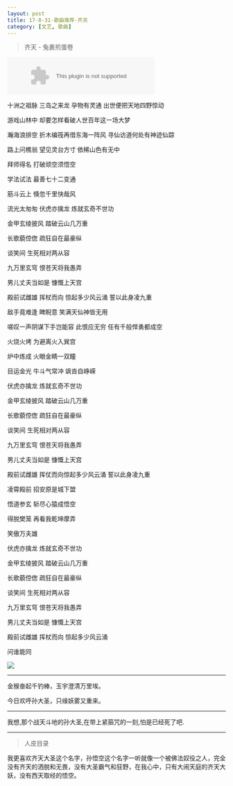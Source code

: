 ```yaml
---
layout: post
title: 17-8-31-歌曲推荐-齐天
category: [文艺, 歌曲]
---
```


> 齐天 - 兔裹煎蛋卷

<embed src="//music.163.com/style/swf/widget.swf?sid=32408691&type=2&auto=0&width=320&height=66" width="340" height="86"  allowNetworking="all">

十洲之祖脉 三岛之来龙 孕物有灵通 出世便把天地四野惊动

游戏山林中 却要怎样看破人世百年这一场大梦

瀚海浪排空 折木编筏再借东海一阵风 寻仙访道何处有神迹仙踪

路上问樵翁 望见灵台方寸 依稀山色有无中

拜师得名 打破顽空须悟空

学法试法 最善七十二变通

筋斗云上 倏忽千里快哉风

流光太匆匆 伏虎亦擒龙 炼就玄奇不世功

金甲玄绫披风 踏破云山几万重

长歌藐倥偬 疏狂自在最豪纵

谈笑间 生死相对两从容

九万里玄穹 恨苍天将我愚弄

男儿丈夫当如是 慷慨上天宫

殿前试雌雄 挥杖而向 惊起多少风云涌 誓以此身凌九重

敌手竟难逢 睥睨意 笑满天仙神皆无用

嗟叹一声阴谋下手岂能容 此恨应无穷 任有千般悍勇都成空

火烧火烤 为避离火入巽宫

炉中炼成 火眼金睛一双瞳

目运金光 牛斗气常冲 飒沓自峥嵘 

伏虎亦擒龙 炼就玄奇不世功

金甲玄绫披风 踏破云山几万重

长歌藐倥偬 疏狂自在最豪纵

谈笑间 生死相对两从容

九万里玄穹 恨苍天将我愚弄

男儿丈夫当如是 慷慨上天宫

殿前试雌雄 挥仗而向惊起多少风云涌 誓以此身凌九重

凌霄殿前 招安原是城下盟

悟道参玄 斩尽心猿成悟空

得脱樊笼 再看我乾坤摩弄

笑傲万夫雄

伏虎亦擒龙 炼就玄奇不世功

金甲玄绫披风 踏破云山几万重

长歌藐倥偬 疏狂自在最豪纵

谈笑间 生死相对两从容

九万里玄穹 恨苍天将我愚弄

男儿丈夫当如是 慷慨上天宫

殿前试雌雄 挥杖而向 惊起多少风云涌

问谁能同

![](http://i.3454.com/c/0111103832.jpg)

---

金猴奋起千钓棒，玉宇澄清万里埃。

今日欢呼孙大圣，只缘妖雾又重来。

---

我想,那个战天斗地的孙大圣,在带上紧箍咒的一刻,怕是已经死了吧.

---

>人皮目录

 我更喜欢齐天大圣这个名字，孙悟空这个名字一听就像一个被佛法奴役之人，完全没有齐天的洒脱和无畏，没有大圣霸气和狂野，在我心中，只有大闹天庭的齐天大妖，没有西天取经的悟空。